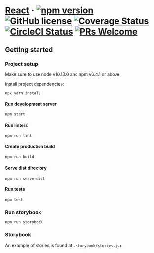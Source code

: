 # [React](http://gnowth.github.io/react/) &middot; [![npm version](https://img.shields.io/npm/v/@entity/core.svg?style=flat)](https://www.npmjs.com/package/@entity/core) [![GitHub license](https://img.shields.io/npm/l/@entity/core.svg?style=flat)](https://github.com/gnowth/react/blob/master/LICENSE) [![Coverage Status](https://coveralls.io/repos/github/gnowth/react/badge.svg?branch=master)](https://coveralls.io/github/gnowth/react?branch=master) [![CircleCI Status](https://img.shields.io/circleci/project/github/gnowth/react.svg?style=flat)](https://circleci.com/gh/gnowth/react/tree/master) [![PRs Welcome](https://img.shields.io/badge/PRs-welcome-brightgreen.svg)](https://github.com/gnowth/react/blob/master/CONTRIBUTING)

## Getting started

### Project setup

Make sure to use node v10.13.0 and npm v6.4.1 or above

Install project dependencies:

```
npx yarn install
```

#### Run development server

```
npm start
```

#### Run linters

```
npm run lint
```

#### Create production build

```
npm run build
```

#### Serve dist directory

```
npm run serve-dist
```

#### Run tests

```
npm test
```

### Run storybook

```
npm run storybook
```

### Storybook

An example of stories is found at `.storybook/stories.jsx`
